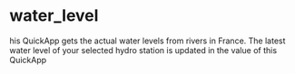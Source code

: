 # water_level
his QuickApp gets the actual water levels from rivers in France. The latest water level of your selected hydro station is updated in the value of this QuickApp
